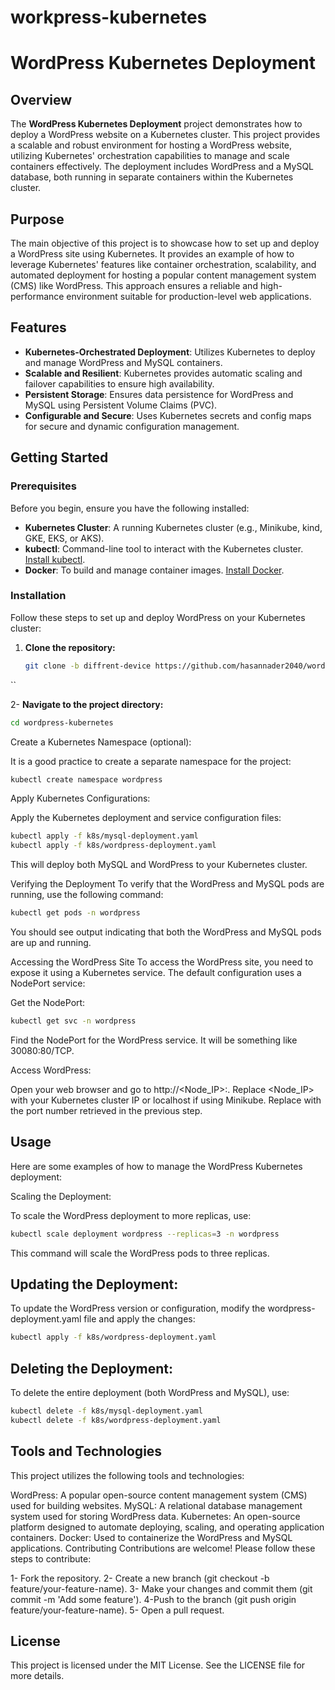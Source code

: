 # workpress-kubernetes



# WordPress Kubernetes Deployment

## Overview

The **WordPress Kubernetes Deployment** project demonstrates how to deploy a WordPress website on a Kubernetes cluster. This project provides a scalable and robust environment for hosting a WordPress website, utilizing Kubernetes' orchestration capabilities to manage and scale containers effectively. The deployment includes WordPress and a MySQL database, both running in separate containers within the Kubernetes cluster.

## Purpose

The main objective of this project is to showcase how to set up and deploy a WordPress site using Kubernetes. It provides an example of how to leverage Kubernetes' features like container orchestration, scalability, and automated deployment for hosting a popular content management system (CMS) like WordPress. This approach ensures a reliable and high-performance environment suitable for production-level web applications.

## Features

- **Kubernetes-Orchestrated Deployment**: Utilizes Kubernetes to deploy and manage WordPress and MySQL containers.
- **Scalable and Resilient**: Kubernetes provides automatic scaling and failover capabilities to ensure high availability.
- **Persistent Storage**: Ensures data persistence for WordPress and MySQL using Persistent Volume Claims (PVC).
- **Configurable and Secure**: Uses Kubernetes secrets and config maps for secure and dynamic configuration management.

## Getting Started

### Prerequisites

Before you begin, ensure you have the following installed:

- **Kubernetes Cluster**: A running Kubernetes cluster (e.g., Minikube, kind, GKE, EKS, or AKS).
- **kubectl**: Command-line tool to interact with the Kubernetes cluster. [Install kubectl](https://kubernetes.io/docs/tasks/tools/install-kubectl/).
- **Docker**: To build and manage container images. [Install Docker](https://www.docker.com/get-started).

### Installation

Follow these steps to set up and deploy WordPress on your Kubernetes cluster:

1. **Clone the repository:**

   ```bash
   git clone -b diffrent-device https://github.com/hasannader2040/wordpress-kubernetes.git
``

 2-  **Navigate to the project directory:**

```bash
cd wordpress-kubernetes
```

Create a Kubernetes Namespace (optional):

It is a good practice to create a separate namespace for the project:

```bash
kubectl create namespace wordpress
```

Apply Kubernetes Configurations:

Apply the Kubernetes deployment and service configuration files:

```bash
kubectl apply -f k8s/mysql-deployment.yaml
kubectl apply -f k8s/wordpress-deployment.yaml
```
This will deploy both MySQL and WordPress to your Kubernetes cluster.

Verifying the Deployment
To verify that the WordPress and MySQL pods are running, use the following command:

```bash
kubectl get pods -n wordpress
```
You should see output indicating that both the WordPress and MySQL pods are up and running.

Accessing the WordPress Site
To access the WordPress site, you need to expose it using a Kubernetes service. The default configuration uses a NodePort service:

Get the NodePort:

```bash
kubectl get svc -n wordpress
```
Find the NodePort for the WordPress service. It will be something like 30080:80/TCP.

Access WordPress:

Open your web browser and go to http://<Node_IP>:<NodePort>. Replace <Node_IP> with your Kubernetes cluster IP or localhost if using Minikube. Replace <NodePort> with the port number retrieved in the previous step.

## Usage
Here are some examples of how to manage the WordPress Kubernetes deployment:

Scaling the Deployment:

To scale the WordPress deployment to more replicas, use:

```bash
kubectl scale deployment wordpress --replicas=3 -n wordpress
```
This command will scale the WordPress pods to three replicas.

## Updating the Deployment:

To update the WordPress version or configuration, modify the wordpress-deployment.yaml file and apply the changes:

```bash
kubectl apply -f k8s/wordpress-deployment.yaml
```

## Deleting the Deployment:

To delete the entire deployment (both WordPress and MySQL), use:

```bash
kubectl delete -f k8s/mysql-deployment.yaml
kubectl delete -f k8s/wordpress-deployment.yaml
```

## Tools and Technologies
This project utilizes the following tools and technologies:

WordPress: A popular open-source content management system (CMS) used for building websites.
MySQL: A relational database management system used for storing WordPress data.
Kubernetes: An open-source platform designed to automate deploying, scaling, and operating application containers.
Docker: Used to containerize the WordPress and MySQL applications.
Contributing
Contributions are welcome! Please follow these steps to contribute:

1- Fork the repository.
2- Create a new branch (git checkout -b feature/your-feature-name).
3- Make your changes and commit them (git commit -m 'Add some feature').
4-Push to the branch (git push origin feature/your-feature-name).
5- Open a pull request.


## License
This project is licensed under the MIT License. See the LICENSE file for more details.


